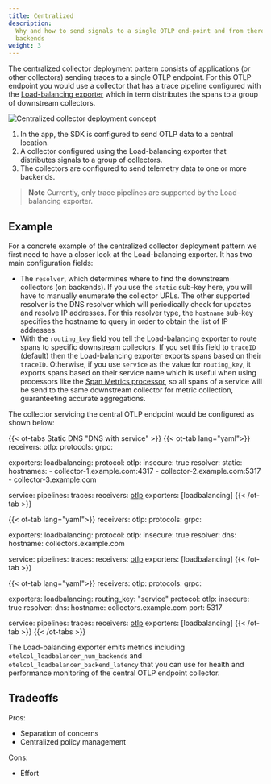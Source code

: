 ```yaml
---
title: Centralized
description:
  Why and how to send signals to a single OTLP end-point and from there to
  backends
weight: 3
---
```


The centralized collector deployment pattern consists of applications (or other
collectors) sending traces to a single OTLP endpoint. For this OTLP endpoint you
would use a collector that has a trace pipeline configured with the
[Load-balancing exporter][lb-exporter] which in term distributes the spans to a
group of downstream collectors.

![Centralized collector deployment concept](../../img/centralized-sdk.svg)

1. In the app, the SDK is configured to send OTLP data to a central location.
1. A collector configured using the Load-balancing exporter that distributes
   signals to a group of collectors.
1. The collectors are configured to send telemetry data to one or more backends.

> **Note** Currently, only trace pipelines are supported by the Load-balancing
> exporter.

## Example

For a concrete example of the centralized collector deployment pattern we first
need to have a closer look at the Load-balancing exporter. It has two main
configuration fields:

- The `resolver`, which determines where to find the downstream collectors (or:
  backends). If you use the `static` sub-key here, you will have to manually
  enumerate the collector URLs. The other supported resolver is the DNS resolver
  which will periodically check for updates and resolve IP addresses. For this
  resolver type, the `hostname` sub-key specifies the hostname to query in order
  to obtain the list of IP addresses.
- With the `routing_key` field you tell the Load-balancing exporter to route
  spans to specific downstream collectors. If you set this field to `traceID`
  (default) then the Load-balancing exporter exports spans based on their
  `traceID`. Otherwise, if you use `service` as the value for `routing_key`, it
  exports spans based on their service name which is useful when using
  processors like the [Span Metrics processor][spanmetrics-processor], so all
  spans of a service will be send to the same downstream collector for metric
  collection, guaranteeting accurate aggregations.

The collector servicing the central OTLP endpoint would be configured as shown
below:

<!-- prettier-ignore-start -->
{{< ot-tabs Static DNS "DNS with service" >}}
{{< ot-tab lang="yaml">}}
receivers:
  otlp:
    protocols:
      grpc:

exporters:
  loadbalancing:
    protocol:
      otlp:
        insecure: true
    resolver:
      static:
        hostnames:
          - collector-1.example.com:4317
          - collector-2.example.com:5317
          - collector-3.example.com

service:
  pipelines:
    traces:
      receivers: [otlp]
      exporters: [loadbalancing]
{{< /ot-tab >}}

{{< ot-tab lang="yaml">}}
receivers:
  otlp:
    protocols:
      grpc:

exporters:
  loadbalancing:
    protocol:
      otlp:
        insecure: true
    resolver:
      dns:
        hostname: collectors.example.com

service:
  pipelines:
    traces:
      receivers: [otlp]
      exporters: [loadbalancing]
{{< /ot-tab >}}

{{< ot-tab lang="yaml">}}
receivers:
  otlp:
    protocols:
      grpc:

exporters:
  loadbalancing:
    routing_key: "service"
    protocol:
      otlp:
        insecure: true
    resolver:
      dns:
        hostname: collectors.example.com
        port: 5317

service:
  pipelines:
    traces:
      receivers: [otlp]
      exporters: [loadbalancing]
{{< /ot-tab >}}
{{< /ot-tabs >}}
<!-- prettier-ignore-end -->

The Load-balancing exporter emits metrics including
`otelcol_loadbalancer_num_backends` and `otelcol_loadbalancer_backend_latency`
that you can use for health and performance monitoring of the central OTLP
endpoint collector.

## Tradeoffs

Pros:

- Separation of concerns
- Centralized policy management

Cons:

- Effort

[instrumentation]: /docs/instrumentation/
[otlp]: /docs/reference/specification/protocol/
[collector]: /docs/collector/
[instrument-java-metrics]: /docs/instrumentation/java/manual/#metrics
[otlp-exporter]: /docs/reference/specification/protocol/exporter/
[java-otlp-example]:
  https://github.com/open-telemetry/opentelemetry-java-docs/tree/main/otlp
[py-otlp-example]:
  https://opentelemetry-python.readthedocs.io/en/stable/examples/metrics/instruments/README.html
[lb-exporter]:
  https://github.com/open-telemetry/opentelemetry-collector-contrib/tree/main/exporter/loadbalancingexporter
[spanmetrics-processor]:
  https://github.com/open-telemetry/opentelemetry-collector-contrib/tree/main/processor/spanmetricsprocessor
